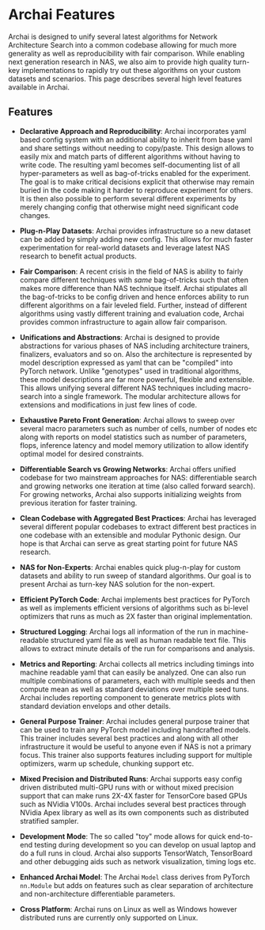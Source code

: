 # Archai Features

Archai is designed to unify several latest algorithms for Network Architecture Search into a common codebase allowing for much more generality as well as reproducibility with fair comparison. While enabling next generation research in NAS, we also aim to provide high quality turn-key implementations to rapidly try out these algorithms on your custom datasets and scenarios. This page describes several high level features available in Archai.

## Features

* **Declarative Approach and Reproducibility**: Archai incorporates yaml based config system with an additional ability to inherit from base yaml and share settings without needing to copy/paste. This design allows to easily mix and match parts of different algorithms without having to write code. The resulting yaml becomes self-documenting list of all hyper-parameters as well as bag-of-tricks enabled for the experiment. The goal is to make critical decisions explicit that otherwise may remain buried in the code making it harder to reproduce experiment for others. It is then also possible to perform several different experiments  by merely changing config that otherwise might need significant code changes.

* **Plug-n-Play Datasets**: Archai provides infrastructure so a new dataset can be added by simply adding new config. This allows for much faster experimentation for real-world datasets and leverage latest NAS research to benefit actual products.

* **Fair Comparison**: A recent crisis in the field of NAS is ability to fairly compare different techniques with *same* bag-of-tricks such that often makes more difference than NAS technique itself. Archai stipulates all the bag-of-tricks to be config driven and hence enforces ability to run different algorithms on a fair leveled field. Further, instead of different algorithms using vastly different training and evaluation code, Archai provides common infrastructure to again allow fair comparison.

* **Unifications and Abstractions**: Archai is designed to provide abstractions for various phases of NAS including architecture trainers, finalizers, evaluators and so on. Also the architecture is represented by model description expressed as yaml that can be "compiled" into PyTorch network. Unlike "genotypes" used in traditional algorithms, these model descriptions are far more powerful, flexible and extensible. This allows unifying several different NAS techniques including macro-search into a single framework. The modular architecture allows for extensions and modifications in just few lines of code.

* **Exhaustive Pareto Front Generation**: Archai allows to sweep over several macro parameters such as number of cells, number of nodes etc along with reports on model statistics such as number of parameters, flops, inference latency and model memory utilization to allow identify optimal model for desired constraints.

* **Differentiable Search vs Growing Networks**: Archai offers unified codebase for two mainstream approaches for NAS: differentiable search and growing networks one iteration at time (also called forward search). For growing networks, Archai also supports initializing weights from previous iteration for faster training.

* **Clean Codebase with Aggregated Best Practices**: Archai has leveraged several different popular codebases to extract different best practices in one codebase with an extensible and modular Pythonic design. Our hope is that Archai can serve as great starting point for future NAS research.

* **NAS for Non-Experts**: Archai enables quick plug-n-play for custom datasets and ability to run sweep of standard algorithms. Our goal is to present Archai as turn-key NAS solution for the non-expert.

* **Efficient PyTorch Code**: Archai implements best practices for PyTorch as well as implements efficient versions of algorithms such as bi-level optimizers that runs as much as 2X faster than original implementation.

* **Structured Logging**: Archai logs all information of the run in machine-readable structured yaml file as well as human readable text file. This allows to extract minute details of the run for comparisons and analysis.

* **Metrics and Reporting**: Archai collects all metrics including timings into machine readable yaml that can easily be analyzed. One can also run multiple combinations of parameters, each with multiple seeds and then compute mean as well as standard deviations over multiple seed tuns. Archai includes reporting component to generate metrics plots with standard deviation envelops and other details.

* **General Purpose Trainer**: Archai includes general purpose trainer that can be used to train any PyTorch model including handcrafted models. This trainer includes several best practices and along with all other infrastructure it would be useful to anyone even if NAS is not a primary focus. This trainer also supports features including support for multiple optimizers, warm up schedule, chunking support etc.

* **Mixed Precision and Distributed Runs**: Archai supports easy config driven distributed multi-GPU runs with or without mixed precision support that can make runs 2X-4X faster for TensorCore based GPUs such as NVidia V100s. Archai includes several best practices through NVidia Apex library as well as its own components such as distributed stratified sampler.

* **Development Mode**: The so called "toy" mode allows for quick end-to-end testing during development so you can develop on usual laptop and do a full runs in cloud. Archai also supports TensorWatch, TensorBoard and other debugging aids such as network visualization, timing logs etc.

* **Enhanced Archai Model**: The Archai `Model` class derives from PyTorch `nn.Module` but adds on features such as clear separation of architecture and non-architecture differentiable parameters.

* **Cross Platform**: Archai runs on Linux as well as Windows however distributed runs are currently only supported on Linux.
